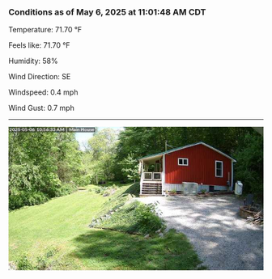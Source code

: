 ### Conditions as of May 6, 2025 at 11:01:48 AM CDT 

Temperature: 71.70 &deg;F

Feels like: 71.70 &deg;F

Humidity: 58%

Wind Direction: SE

Windspeed: 0.4 mph

Wind Gust: 0.7 mph

---

<img src="./images/latest.jpeg"/>

